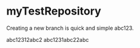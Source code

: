 # myTestRepository

Creating a new branch is quick and simple abc123.

abc12312abc2
abc1231abc22abc

